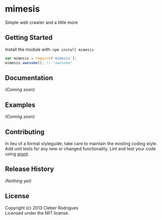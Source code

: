 # mimesis

Simple web crawler  and a little more

## Getting Started
Install the module with: `npm install mimesis`

```javascript
var mimesis = require('mimesis');
mimesis.awesome(); // "awesome"
```

## Documentation
_(Coming soon)_

## Examples
_(Coming soon)_

## Contributing
In lieu of a formal styleguide, take care to maintain the existing coding style. Add unit tests for any new or changed functionality. Lint and test your code using [grunt](https://github.com/gruntjs/grunt).

## Release History
_(Nothing yet)_

## License
Copyright (c) 2013 Cleber Rodrigues  
Licensed under the MIT license.

